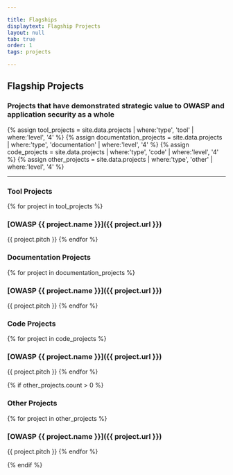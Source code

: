 ```yaml
---

title: Flagships
displaytext: Flagship Projects
layout: null
tab: true
order: 1
tags: projects

---
```


## Flagship Projects
### Projects that have demonstrated strategic value to OWASP and application security as a whole

{% assign tool_projects = site.data.projects | where:'type', 'tool' | where:'level', '4' %}
{% assign documentation_projects = site.data.projects | where:'type', 'documentation' | where:'level', '4' %}
{% assign code_projects = site.data.projects | where:'type', 'code' | where:'level', '4' %}
{% assign other_projects = site.data.projects | where:'type', 'other' | where:'level', '4' %}

***
### Tool Projects

{% for project in tool_projects %}
### [OWASP {{ project.name }}]({{ project.url }})
{{ project.pitch }}
{% endfor %}

### Documentation Projects 

{% for project in documentation_projects %}
### [OWASP {{ project.name }}]({{ project.url }})
{{ project.pitch }}
{% endfor %}

### Code Projects

{% for project in code_projects %}
### [OWASP {{ project.name }}]({{ project.url }})
{{ project.pitch }}
{% endfor %}

{% if other_projects.count > 0 %}
### Other Projects

{% for project in other_projects %}
### [OWASP {{ project.name }}]({{ project.url }})
{{ project.pitch }}
{% endfor %}

{% endif %}